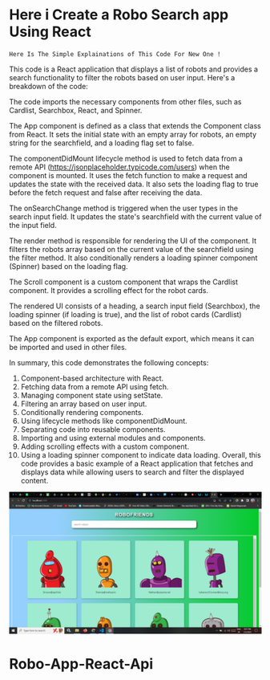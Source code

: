 # Here i Create a Robo Search app Using React
```
Here Is The Simple Explainations of This Code For New One !
```
This code is a React application that displays a list of robots and provides a search functionality to filter the robots based on user input. Here's a breakdown of the code:

The code imports the necessary components from other files, such as Cardlist, Searchbox, React, and Spinner.

The App component is defined as a class that extends the Component class from React. It sets the initial state with an empty array for robots, an empty string for the searchfield, and a loading flag set to false.

The componentDidMount lifecycle method is used to fetch data from a remote API (https://jsonplaceholder.typicode.com/users) when the component is mounted. It uses the fetch function to make a request and updates the state with the received data. It also sets the loading flag to true before the fetch request and false after receiving the data.

The onSearchChange method is triggered when the user types in the search input field. It updates the state's searchfield with the current value of the input field.

The render method is responsible for rendering the UI of the component. It filters the robots array based on the current value of the searchfield using the filter method. It also conditionally renders a loading spinner component (Spinner) based on the loading flag.

The Scroll component is a custom component that wraps the Cardlist component. It provides a scrolling effect for the robot cards.

The rendered UI consists of a heading, a search input field (Searchbox), the loading spinner (if loading is true), and the list of robot cards (Cardlist) based on the filtered robots.

The App component is exported as the default export, which means it can be imported and used in other files.

In summary, this code demonstrates the following concepts:

1) Component-based architecture with React.
2) Fetching data from a remote API using fetch.
3) Managing component state using setState.
4) Filtering an array based on user input.
5) Conditionally rendering components.
6) Using lifecycle methods like componentDidMount.
7) Separating code into reusable components.
8) Importing and using external modules and components.
9) Adding scrolling effects with a custom component.
10) Using a loading spinner component to indicate data loading.
Overall, this code provides a basic example of a React application that fetches and displays data while allowing users to search and filter the displayed content.


![image](https://github.com/ParagUnhale1998/Robo-App-React-Api/blob/main/Thumbnail.png)
# Robo-App-React-Api
